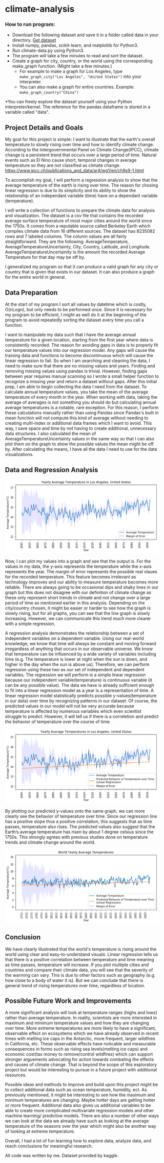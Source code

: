 # climate-analysis

### How to run program:
- Download the following dataset and save it in a folder called data in your directory. [Get dataset](https://www.kaggle.com/berkeleyearth/climate-change-earth-surface-temperature-data/data) 
- Install numpy, pandas, scikit-learn, and matplotlib for Python3. 
- Run climate-data.py using Python3.
- The program will take a few minutes to read and sort the dataset.
- Create a graph for city, country, or the world using the corresponding make_graph function. (Might take a few minutes.)
  - For example to make a graph for Los Angeles, type ```make_graph_city("Los Angeles", "United States")``` into your interpreter.
  - You can also make a graph for entire countries. Example: ```make_graph_country("China")```
  
*You can freely explore the dataset yourself using your Python interpreter/kernel. The reference for the pandas dataframe is stored in a variable called "data".

## Project Details and Goals
My goal for this project is simple: I want to illustrate that the earth's overall temperature to slowly rising over time and how to identify climate change. According to the Intergovernmental Panel on Climate Change(IPCC), climate change is a persistent trend that occurs over a large period of time. Natural events such as El Nino cause short, temporal changes in average temperature so they are not classified as climate change. https://www.ipcc.ch/publications_and_data/ar4/wg1/en/ch9s9-1.html 

To accomplish my goal, I will perform a regression analysis to show that the average temperature of the earth is rising over time. The reason for chosing linear regression is due to its simplicity and its ability to show the relationship of an independant variable (time) have on a dependant variable (temperature).

I will write a collection of functions to prepare the climate data for analysis and visualization. The dataset is a csv file that contains the recorded average surface temperature of most major cities around the world since the 1750s. It comes from a reputable source called Berkeley Earth which compiles climate data from 16 different sources. The dataset has 8235082 rows and 7 labeled columns. The column values are all fairly straightforward. They are the following: AverageTemperature, AverageTemperatureUncertainty, City, Country, Latitude, and Longitude. AverageTemperatureUncertainity is the amount the recorded Average Temperature for that day may be off by.

I generalized my program so that it can produce a valid graph for any city or country that is given that exists in our dataset. It can also produce a graph for the entire world in general.

## Data Preparation
At the start of my program I sort all values by datetime which is costly, O(nLogn), but only needs to be performed once. Since it is necessary for my program to be efficient, I might as well do it at the beginning of the program to avoid repeatedly sorting the dataset every time you call a function.

I want to manipulate my data such that I have the average annual temperature for a given location, starting from the first year where data is consistently recorded. The reason for avoiding gaps in data is to properly fit our temperature values into our regression model. Any gaps will cause the training data and functions to become discontinuous which will cause the linear regression to fail. So when I am searching and cleaning the data, I need to make sure that there are no missing values and years. Finding and removing missing values using pandas is trivial. However, finding gaps between year requires manual scanning so I wrote a small helper function to recognize a missing year and return a dataset without gaps. After this initial prep, I am able to begin collecting the data I need from the dataset. To calculate annual temperature values, you take the mean of the average temperature of every month in the year. When working with data, taking the average of averages is not something you should do but calculating annual average temperatures is a notable, rare exception. For this reason, I perform these calculations manually rather than using Pandas since Pandas's built in mean function will not compute this kind of average without needing to creating multi-index or additional data frames which I want to avoid. This way, I save space and time by not having to create additional, unnecessary data structures. I also calculated the mean of AverageTemperatureUncertainty values in the same way so that I can also plot them on the graph to show the possible values the mean might be off by. After calculating the means, I have all the data I need to use for the data visualizations.

## Data and Regression Analysis
![Initial output](example-outputs/yearly-average-temp-LA.png)

Now, I can plot my values into a graph and see that the output is. For the values in my data, the y-axis represents the temperature while the x-axis represents the year. The margin of error represents the possible real vlaues for the recorded temperature. This feature becomes irrelevant as technology improves and our ability to measure temperature becomes more reliable. There are always going to be occasional dips and shaky lines in our graph but this does not disagree with our definition of climate change as these only represent short trends in climate and not change over a large period of time as mentioned earlier in this analysis. Depending on the city/country chosen, it might be easier or harder to see how the graph is slowly rising, but for all graphs, you can see that the line graph is slowly increasing. However, we can communicate this trend much more clearer with a simple regression. 

A regression analysis demonstrates the relationship between a set of independent variables on a dependent variable. Using our real-world knowledge, we know that time will always be constant and moving forward irregardless of anything that occurs in our observable universe. We know that temperature can be influenced by a wide variety of variables including time (e.g. The temperature is lower at night when the sun is down, and higher in the day when the sun is above us). Therefore, we can perform regression using these two as our set of independent and dependent variables. The regression we will perform is a simple linear regression because our independent variable(temperature) is continuous variable (it can be any possible value). The data we have is already sufficient enough to fit into a linear regression model as a year is a representation of time.  A linear regression model statistically predicts possible y-values(temperature in our data) over time by recognizing patterns in our dataset. Of course, the predicted values in our model will not be very accurate because temperature is affected by numerous variables which even scientist struggle to predict. However, it will tell us if there is a correletion and predict the behavior of temperature over the course of time.

![Final output](example-outputs/la_graph.png)

By plotting our predicted y-values onto the same graph, we can more clearly see the behavior of temperature over time. Since our regression line has a positive slope thus a positive correlation, this suggests that as time passes, temperature also rises. The predicted values also suggest that the Earth’s average temperature has risen by about 1 degree celsius since the 1750s. This strongly agrees with previous studies done on temperature trends and climate change around the world.

![Final output](example-outputs/world_graph.png)

## Conclusion
We have clearly illustrated that the world's temperature is rising around the world using clear and easy-to-understand visuals. Linear regression tells us that there is a positive correlation between temperature and time meaning as time passes, temperature will increase.  If you plot multiple cities and countries and compare their climate data, you will see that the severity of the warming can vary. This is due to other factors such as geography (e.g. how close to a body of water it is). But we can conclude that there is general trend of rising temperatures over time, regardless of location.

## Possible Future Work and Improvements
A more significant analysis will look at temperature ranges (highs and lows) rather than average temperature. In reality, scientists are more interested in maximum and minimum temperature values and how they are changing over time. More extreme temperatures are more likely to have a significant, observable effect on ecosystems which we have already observed in recent times with melting ice caps in the Antarctic, more frequent, larger wildfires in California, etc. These observable effects have noticable and measurable consequences in forms such as rising sea levels(melting ice caps) and economic cost(tax money to remove/control wildfires) which can support stronger arguements advocating for action towards combating the effects and causes of climate change. That is beyond the scope of this exploratory project but would be interesting to pursue in a future project with additional resources.

Possible ideas and methods to improve and build upon this project might be to collect additional data such as ocean temperature, humidity, ect. As previously mentioned, it might be interesting to see how the maximum and minimum temperatures are changing. Maybe hotter days are getting hotter or more frequent. Additional data also gives us additional variables to be able to create more complicated multivariate regression models and other machine learning/ predictive models. There are also a number of other ways we can look at the data we already have such as looking at the average temperature of the seasons over the year which might also be another way of looking at extreme temperature.

Overall, I had a lot of fun learning how to explore data, analyze data, and reach conclusions for meaningful research.

All code was written by me. Dataset provided by kaggle.
